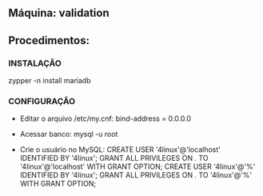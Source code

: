 Máquina: validation
-------------------

Procedimentos:
--------------

   ### INSTALAÇÃO
   zypper -n install mariadb

   ### CONFIGURAÇÃO
   * Editar o arquivo /etc/my.cnf: bind-address = 0.0.0.0
	 
   * Acessar banco: mysql -u root 

   * Crie o usuário no MySQL:
     CREATE USER '4linux'@'localhost' IDENTIFIED BY '4linux';
     GRANT ALL PRIVILEGES ON *.* TO '4linux'@'localhost' WITH GRANT OPTION;
     CREATE USER '4linux'@'%' IDENTIFIED BY '4linux';
     GRANT ALL PRIVILEGES ON *.* TO '4linux'@'%' WITH GRANT OPTION;
